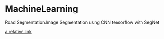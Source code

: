 # MachineLearning
 Road Segmentation.Image Segmentation using CNN tensorflow with SegNet
 
 [a relative link](projectRoadSegmentation/bazinga-submission.pdf)
